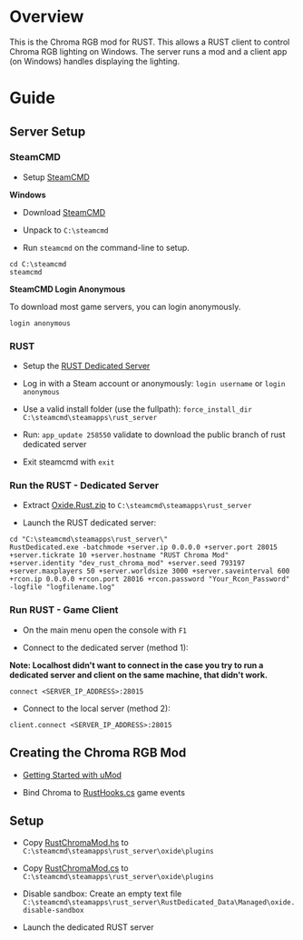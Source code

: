 # Overview

This is the Chroma RGB mod for RUST. This allows a RUST client to control Chroma RGB lighting on Windows. The server runs a mod and a client app (on Windows) handles displaying the lighting.

# Guide

## Server Setup

### SteamCMD

* Setup [SteamCMD](https://developer.valvesoftware.com/wiki/SteamCMD)

**Windows**

* Download [SteamCMD](https://steamcdn-a.akamaihd.net/client/installer/steamcmd.zip)

* Unpack to `C:\steamcmd`

* Run `steamcmd` on the command-line to setup.

```
cd C:\steamcmd
steamcmd
```

**SteamCMD Login Anonymous**

To download most game servers, you can login anonymously.

```
login anonymous
```

### RUST

* Setup the [RUST Dedicated Server](https://developer.valvesoftware.com/wiki/Rust_Dedicated_Server)

* Log in with a Steam account or anonymously: `login username` or `login anonymous`

* Use a valid install folder (use the fullpath): `force_install_dir C:\steamcmd\steamapps\rust_server`

* Run: `app_update 258550` validate﻿ to download the public branch of rust dedicated server

* Exit steamcmd with `exit`

### Run the RUST - Dedicated Server

* Extract [Oxide.Rust.zip](https://umod.org/games/rust) to `C:\steamcmd\steamapps\rust_server`

* Launch the RUST dedicated server:

```
cd "C:\steamcmd\steamapps\rust_server\"
RustDedicated.exe -batchmode +server.ip 0.0.0.0 +server.port 28015 +server.tickrate 10 +server.hostname "RUST Chroma Mod" +server.identity "dev_rust_chroma_mod" +server.seed 793197 +server.maxplayers 50 +server.worldsize 3000 +server.saveinterval 600 +rcon.ip 0.0.0.0 +rcon.port 28016 +rcon.password "Your_Rcon_Password" -logfile "logfilename.log"
```

### Run RUST - Game Client

* On the main menu open the console with `F1`

* Connect to the dedicated server (method 1):

**Note: Localhost didn't want to connect in the case you try to run a dedicated server and client on the same machine, that didn't work.**

```
connect <SERVER_IP_ADDRESS>:28015
```

* Connect to the local server (method 2):

```
client.connect <SERVER_IP_ADDRESS>:28015
```

## Creating the Chroma RGB Mod

* [Getting Started with uMod](https://umod.org/documentation/getting-started)

* Bind Chroma to [RustHooks.cs](https://github.com/OxideMod/Oxide.Rust/blob/develop/src/RustHooks.cs) game events

## Setup

* Copy [RustChromaMod.hs](oxide/plugins/RustChromaMod.js) to `C:\steamcmd\steamapps\rust_server\oxide\plugins`

* Copy [RustChromaMod.cs](oxide/plugins/RustChromaMod.cs) to `C:\steamcmd\steamapps\rust_server\oxide\plugins`

* Disable sandbox: Create an empty text file `C:\steamcmd\steamapps\rust_server\RustDedicated_Data\Managed\oxide.disable-sandbox`

* Launch the dedicated RUST server
